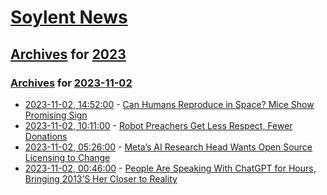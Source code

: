 # [Soylent News](../../../README.md)

## [Archives](../../index.md) for [2023](../index.md)

### [Archives](../../index.md) for [2023-11-02](index.md)

* [2023-11-02, 14:52:00](https://soylentnews.org/article.pl?sid=23/11/01/1035211&from=rss) - [Can Humans Reproduce in Space?  Mice Show Promising Sign](https://soylentnews.org/article.pl?sid=23/11/01/1035211&from=rss)
* [2023-11-02, 10:11:00](https://soylentnews.org/article.pl?sid=23/10/31/1716229&from=rss) - [Robot Preachers Get Less Respect, Fewer Donations](https://soylentnews.org/article.pl?sid=23/10/31/1716229&from=rss)
* [2023-11-02, 05:26:00](https://soylentnews.org/article.pl?sid=23/10/31/1443227&from=rss) - [Meta’s AI Research Head Wants Open Source Licensing to Change](https://soylentnews.org/article.pl?sid=23/10/31/1443227&from=rss)
* [2023-11-02, 00:46:00](https://soylentnews.org/article.pl?sid=23/10/31/1358238&from=rss) - [People Are Speaking With ChatGPT for Hours, Bringing 2013’S Her Closer to Reality](https://soylentnews.org/article.pl?sid=23/10/31/1358238&from=rss)
